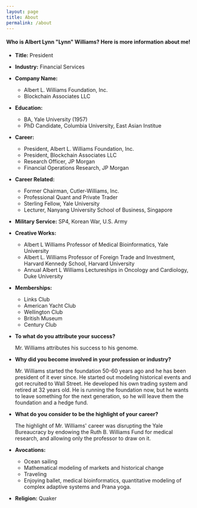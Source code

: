 ```yaml
---
layout: page
title: About
permalink: /about
---
```

#### Who is Albert Lynn "Lynn" Williams? Here is more information about me!

* **Title:** President
* **Industry:** Financial Services
* **Company Name:**
	+ Albert L. Williams Foundation, Inc. 
	+ Blockchain Associates LLC 

* **Education:**
	+ BA, Yale University (1957)
	+ PhD Candidate, Columbia University, East Asian Institue

* **Career:**
	+ President, Albert L. Williams Foundation, Inc.
	+ President, Blockchain Associates LLC
	+ Research Officer, JP Morgan
	+ Financial Operations Research, JP Morgan
* **Career Related:**
	+ Former Chairman, Cutler-Williams, Inc.
	+ Professional Quant and Private Trader
	+ Sterling Fellow, Yale University
	+ Lecturer, Nanyang University School of Business, Singapore
* **Military Service:** SP4, Korean War, U.S. Army

* **Creative Works:**
	+ Albert L Williams Professor of Medical Bioinformatics, Yale University
	+ Albert L. Williams Professor of Foreign Trade and Investment, Harvard Kennedy School, Harvard University
	+ Annual Albert L Williams Lectureships in Oncology and Cardiology, Duke University
* **Memberships:**
	+ Links Club
	+ American Yacht Club
	+ Wellington Club
	+ British Museum
	+ Century Club

* **To what do you attribute your success?**

	Mr. Williams attributes his success to his genome.

* **Why did you become involved in your profession or industry?**
	
	Mr. Williams started the foundation 50-60 years ago and he has been president of it ever since. He started out modeling historical events and got recruited to Wall Street. He developed his own trading system and retired at 32 years old. He is running the foundation now, but he wants to leave something for the next generation, so he will leave them the foundation and a hedge fund.

* **What do you consider to be the highlight of your career?**

	The highlight of Mr. Williams' career was disrupting the Yale Bureaucracy by endowing the Ruth B. Williams Fund for medical research, and allowing only the professor to draw on it.

* **Avocations:**
	+ Ocean sailing
	+ Mathematical modeling of markets and historical change
	+ Traveling
	+ Enjoying ballet, medical bioinformatics, quantitative modeling of complex adaptive systems and Prana yoga.

* **Religion:** Quaker






